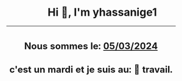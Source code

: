 <h1 align='center'>Hi 👋, I'm yhassanige1</h1>
<div align='center'>

|<h2 align='center'>Nous sommes le: <u>05/03/2024</u></h2><h2 align='center'>c'est un mardi et je suis au: 🏢 travail.</h2>|
|---
</div>